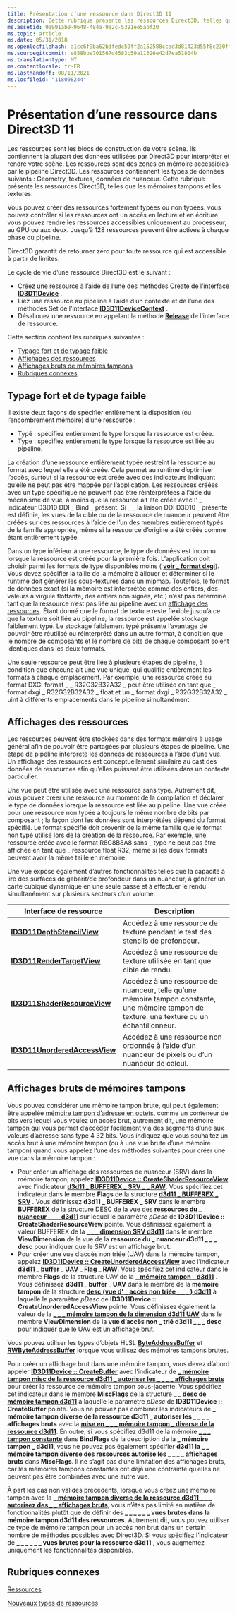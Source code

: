 ```yaml
---
title: Présentation d’une ressource dans Direct3D 11
description: Cette rubrique présente les ressources Direct3D, telles que les mémoires tampons et les textures.
ms.assetid: 9e991ab0-9648-484a-9a2c-5391ee5abf20
ms.topic: article
ms.date: 05/31/2018
ms.openlocfilehash: a1cc6f9ba62bdfedc59ff2a152588ccad3d81423d55f8c230ff3836c52e5251d
ms.sourcegitcommit: e858bbe701567d4583c50a11326e42d7ea51804b
ms.translationtype: MT
ms.contentlocale: fr-FR
ms.lasthandoff: 08/11/2021
ms.locfileid: "118098244"
---
```

# <a name="introduction-to-a-resource-in-direct3d-11"></a>Présentation d’une ressource dans Direct3D 11

Les ressources sont les blocs de construction de votre scène. Ils contiennent la plupart des données utilisées par Direct3D pour interpréter et rendre votre scène. Les ressources sont des zones en mémoire accessibles par le pipeline Direct3D. Les ressources contiennent les types de données suivants : Geometry, textures, données de nuanceur. Cette rubrique présente les ressources Direct3D, telles que les mémoires tampons et les textures.

Vous pouvez créer des ressources fortement typées ou non typées. vous pouvez contrôler si les ressources ont un accès en lecture et en écriture. vous pouvez rendre les ressources accessibles uniquement au processeur, au GPU ou aux deux. Jusqu’à 128 ressources peuvent être actives à chaque phase du pipeline.

Direct3D garantit de retourner zéro pour toute ressource qui est accessible à partir de limites.

Le cycle de vie d’une ressource Direct3D est le suivant :

-   Créez une ressource à l’aide de l’une des méthodes Create de l’interface [**ID3D11Device**](/windows/desktop/api/D3D11/nn-d3d11-id3d11device) .
-   Liez une ressource au pipeline à l’aide d’un contexte et de l’une des méthodes Set de l’interface [**ID3D11DeviceContext**](/windows/desktop/api/D3D11/nn-d3d11-id3d11devicecontext) .
-   Désallouez une ressource en appelant la méthode [**Release**](/windows/desktop/api/unknwn/nf-unknwn-iunknown-release) de l’interface de ressource.

Cette section contient les rubriques suivantes :

-   [Typage fort et de typage faible](#strong-vs-weak-typing)
-   [Affichages des ressources](#resource-views)
-   [Affichages bruts de mémoires tampons](#raw-views-of-buffers)
-   [Rubriques connexes](#related-topics)

## <a name="strong-vs-weak-typing"></a>Typage fort et de typage faible

Il existe deux façons de spécifier entièrement la disposition (ou l’encombrement mémoire) d’une ressource :

-   Typé : spécifiez entièrement le type lorsque la ressource est créée.
-   Type : spécifiez entièrement le type lorsque la ressource est liée au pipeline.

La création d’une ressource entièrement typée restreint la ressource au format avec lequel elle a été créée. Cela permet au runtime d’optimiser l’accès, surtout si la ressource est créée avec des indicateurs indiquant qu’elle ne peut pas être mappée par l’application. Les ressources créées avec un type spécifique ne peuvent pas être réinterprétées à l’aide du mécanisme de vue, à moins que la ressource ait été créée avec l' \_ indicateur D3D10 DDI \_ Bind \_ présent. Si \_ \_ la liaison DDI D3D10 \_ présente est définie, les vues de la cible ou de la ressource de nuanceur peuvent être créées sur ces ressources à l’aide de l’un des membres entièrement typés de la famille appropriée, même si la ressource d’origine a été créée comme étant entièrement typée.

Dans un type inférieur à une ressource, le type de données est inconnu lorsque la ressource est créée pour la première fois. L’application doit choisir parmi les formats de type disponibles moins ( [**voir \_ format dxgi**](/windows/desktop/api/dxgiformat/ne-dxgiformat-dxgi_format)). Vous devez spécifier la taille de la mémoire à allouer et déterminer si le runtime doit générer les sous-textures dans un mipmap. Toutefois, le format de données exact (si la mémoire est interprétée comme des entiers, des valeurs à virgule flottante, des entiers non signés, etc.) n’est pas déterminé tant que la ressource n’est pas liée au pipeline avec un [affichage des ressources](#resource-views). Étant donné que le format de texture reste flexible jusqu’à ce que la texture soit liée au pipeline, la ressource est appelée stockage faiblement typé. Le stockage faiblement typé présente l’avantage de pouvoir être réutilisé ou réinterprété dans un autre format, à condition que le nombre de composants et le nombre de bits de chaque composant soient identiques dans les deux formats.

Une seule ressource peut être liée à plusieurs étapes de pipeline, à condition que chacune ait une vue unique, qui qualifie entièrement les formats à chaque emplacement. Par exemple, une ressource créée au format DXGI format \_ \_ R32G32B32A32 \_ peut être utilisée en tant que \_ format dxgi \_ R32G32B32A32 \_ float et un \_ format dxgi \_ R32G32B32A32 \_ uint à différents emplacements dans le pipeline simultanément.

## <a name="resource-views"></a>Affichages des ressources

Les ressources peuvent être stockées dans des formats mémoire à usage général afin de pouvoir être partagées par plusieurs étapes de pipeline. Une étape de pipeline interprète les données de ressources à l’aide d’une vue. Un affichage des ressources est conceptuellement similaire au cast des données de ressources afin qu’elles puissent être utilisées dans un contexte particulier.

Une vue peut être utilisée avec une ressource sans type. Autrement dit, vous pouvez créer une ressource au moment de la compilation et déclarer le type de données lorsque la ressource est liée au pipeline. Une vue créée pour une ressource non typée a toujours le même nombre de bits par composant ; la façon dont les données sont interprétées dépend du format spécifié. Le format spécifié doit provenir de la même famille que le format non typé utilisé lors de la création de la ressource. Par exemple, une ressource créée avec le format R8G8B8A8 sans \_ type ne peut pas être affichée en tant que \_ ressource float R32, même si les deux formats peuvent avoir la même taille en mémoire.

Une vue expose également d’autres fonctionnalités telles que la capacité à lire des surfaces de gabarit/de profondeur dans un nuanceur, à générer un carte cubique dynamique en une seule passe et à effectuer le rendu simultanément sur plusieurs secteurs d’un volume.



| Interface de ressource                                             | Description                                                                                   |
|----------------------------------------------------------------|-----------------------------------------------------------------------------------------------|
| [**ID3D11DepthStencilView**](/windows/desktop/api/D3D11/nn-d3d11-id3d11depthstencilview)       | Accédez à une ressource de texture pendant le test des stencils de profondeur.                                       |
| [**ID3D11RenderTargetView**](/windows/desktop/api/D3D11/nn-d3d11-id3d11rendertargetview)       | Accédez à une ressource de texture utilisée en tant que cible de rendu.                                    |
| [**ID3D11ShaderResourceView**](/windows/desktop/api/D3D11/nn-d3d11-id3d11shaderresourceview)   | Accédez à une ressource de nuanceur, telle qu’une mémoire tampon constante, une mémoire tampon de texture, une texture ou un échantillonneur. |
| [**ID3D11UnorderedAccessView**](/windows/desktop/api/D3D11/nn-d3d11-id3d11unorderedaccessview) | Accédez à une ressource non ordonnée à l’aide d’un nuanceur de pixels ou d’un nuanceur de calcul.                        |



 

## <a name="raw-views-of-buffers"></a>Affichages bruts de mémoires tampons

Vous pouvez considérer une mémoire tampon brute, qui peut également être appelée [mémoire tampon d’adresse en octets](direct3d-11-advanced-stages-cs-resources.md), comme un conteneur de bits vers lequel vous voulez un accès brut, autrement dit, une mémoire tampon qui vous permet d’accéder facilement via des segments d’une aux valeurs d’adresse sans type 4 32 bits. Vous indiquez que vous souhaitez un accès brut à une mémoire tampon (ou à une vue brute d’une mémoire tampon) quand vous appelez l’une des méthodes suivantes pour créer une vue dans la mémoire tampon :

-   Pour créer un affichage des ressources de nuanceur (SRV) dans la mémoire tampon, appelez [**ID3D11Device :: CreateShaderResourceView**](/windows/desktop/api/D3D11/nf-d3d11-id3d11device-createshaderresourceview) avec l’indicateur [**d3d11 \_ BUFFEREX \_ SRV \_ \_ RAW**](/windows/desktop/api/D3D11/ne-d3d11-d3d11_bufferex_srv_flag). Vous spécifiez cet indicateur dans le membre **Flags** de la structure [**d3d11 \_ BUFFEREX \_ SRV**](/windows/desktop/api/D3D11/ns-d3d11-d3d11_bufferex_srv) . Vous définissez **d3d11 \_ BUFFEREX \_ SRV** dans le membre **BUFFEREX** de la structure DESC de la vue des [**ressources du \_ nuanceur \_ \_ \_ d3d11**](/windows/desktop/api/d3d11/ns-d3d11-d3d11_shader_resource_view_desc) sur lequel le paramètre *pDesc* de **ID3D11Device :: CreateShaderResourceView** pointe. Vous définissez également la valeur BUFFEREX de la [**\_ \_ \_ dimension SRV d3d11**](/previous-versions/windows/desktop/legacy/ff476217(v=vs.85)) dans le membre **ViewDimension** de la vue de la **ressource du \_ nuanceur d3d11 \_ \_ \_ desc** pour indiquer que le SRV est un affichage brut.
-   Pour créer une vue d’accès non triée (UAV) dans la mémoire tampon, appelez [**ID3D11Device :: CreateUnorderedAccessView**](/windows/desktop/api/D3D11/nf-d3d11-id3d11device-createunorderedaccessview) avec l’indicateur [**d3d11 \_ buffer \_ UAV \_ Flag \_ RAW**](/windows/desktop/api/D3D11/ne-d3d11-d3d11_buffer_uav_flag). Vous spécifiez cet indicateur dans le membre **Flags** de la structure UAV de la [**\_ mémoire tampon \_ d3d11**](/windows/desktop/api/D3D11/ns-d3d11-d3d11_buffer_uav) . Vous définissez **d3d11 \_ buffer \_ UAV** dans le membre de la **mémoire tampon** de la structure [**desc (vue d' \_ accès non triée \_ \_ \_ ) d3d11**](/windows/desktop/api/D3D11/ns-d3d11-d3d11_unordered_access_view_desc) à laquelle le paramètre *pDesc* de **ID3D11Device :: CreateUnorderedAccessView** pointe. Vous définissez également la valeur de la [**\_ \_ \_ mémoire tampon de la dimension d3d11 UAV**](/windows/desktop/api/D3D11/ne-d3d11-d3d11_uav_dimension) dans le membre **ViewDimension** de la **vue d’accès non \_ trié d3d11 \_ \_ \_ desc** pour indiquer que le UAV est un affichage brut.

Vous pouvez utiliser les types d’objets HLSL [**ByteAddressBuffer**](/windows/desktop/direct3dhlsl/sm5-object-byteaddressbuffer) et [**RWByteAddressBuffer**](/windows/desktop/direct3dhlsl/sm5-object-rwbyteaddressbuffer) lorsque vous utilisez des mémoires tampons brutes.

Pour créer un affichage brut dans une mémoire tampon, vous devez d’abord appeler [**ID3D11Device :: CreateBuffer**](/windows/desktop/api/D3D11/nf-d3d11-id3d11device-createbuffer) avec l’indicateur de [**\_ mémoire tampon misc de la ressource d3d11 \_ autoriser les \_ \_ \_ \_ affichages bruts**](/windows/desktop/api/D3D11/ne-d3d11-d3d11_resource_misc_flag) pour créer la ressource de mémoire tampon sous-jacente. Vous spécifiez cet indicateur dans le membre **MiscFlags** de la structure [**\_ \_ desc de mémoire tampon d3d11**](/windows/desktop/api/D3D11/ns-d3d11-d3d11_buffer_desc) à laquelle le paramètre *pDesc* de **ID3D11Device :: CreateBuffer** pointe. Vous ne pouvez pas combiner les indicateurs de **\_ mémoire tampon diverse de la ressource d3d11 \_ autoriser les \_ \_ \_ \_ affichages bruts** avec la [**mise en \_ \_ \_ mémoire tampon \_ diverse de la ressource d3d11**](/windows/desktop/api/D3D11/ne-d3d11-d3d11_resource_misc_flag). En outre, si vous spécifiez d3d11 de la mémoire [**\_ \_ \_ tampon constante**](/windows/desktop/api/D3D11/ne-d3d11-d3d11_bind_flag) dans **BindFlags** de la description de la **\_ mémoire tampon \_ d3d11**, vous ne pouvez pas également spécifier **d3d11 la \_ \_ mémoire tampon diverse des ressources autorise les \_ \_ \_ \_ affichages bruts** dans **MiscFlags**. Il ne s’agit pas d’une limitation des affichages bruts, car les mémoires tampons constantes ont déjà une contrainte qu’elles ne peuvent pas être combinées avec une autre vue.

À part les cas non valides précédents, lorsque vous créez une mémoire tampon avec la [**\_ mémoire tampon diverse de la ressource d3d11 \_ \_ \_ autorisez des \_ \_ affichages bruts**](/windows/desktop/api/D3D11/ne-d3d11-d3d11_resource_misc_flag), vous n’êtes pas limité en matière de fonctionnalités plutôt que de définir des **\_ \_ \_ \_ \_ \_ vues brutes dans la mémoire tampon d3d11 des ressources**. Autrement dit, vous pouvez utiliser ce type de mémoire tampon pour un accès non brut dans un certain nombre de méthodes possibles avec Direct3D. Si vous spécifiez l’indicateur de **\_ \_ \_ \_ \_ \_ vues brutes pour la ressource d3d11** , vous augmentez uniquement les fonctionnalités disponibles.

## <a name="related-topics"></a>Rubriques connexes

<dl> <dt>

[Ressources](overviews-direct3d-11-resources.md)
</dt> <dt>

[Nouveaux types de ressources](direct3d-11-advanced-stages-cs-resources.md)
</dt> </dl>

 

 